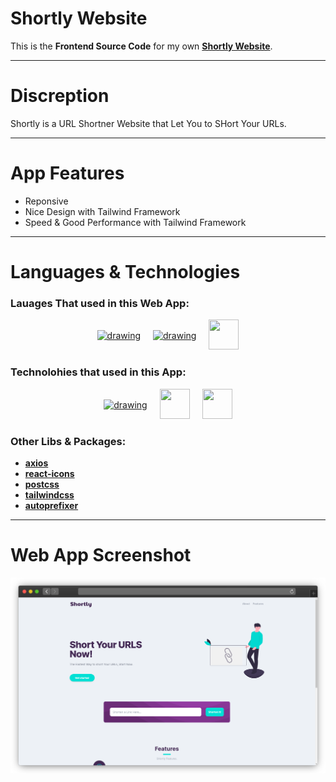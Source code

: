 # Shortly Website

This is the **Frontend Source Code** for my own [**Shortly Website**](https://shortly-nine-beta.vercel.app/).


-----

# Discreption
Shortly is a URL Shortner Website that Let You to SHort Your URLs.
 
-----

# App Features
  - Reponsive
  - Nice Design with Tailwind Framework
  - Speed & Good Performance with Tailwind Framework

-----

# Languages & Technologies
### Lauages That used in this Web App:

<div style="display: flex; justify-content: center; align-items: center; gap: 20px;">
  <a href="https://developer.mozilla.org/en-US/docs/Web/HTML"><img src="https://img.icons8.com/color/48/000000/html-5--v1.png" alt="drawing" width="48" height="48"/></a>
  <a href="https://developer.mozilla.org/en-US/docs/Web/CSS?retiredLocale=ar"><img src="https://img.icons8.com/color/48/000000/css3.png" alt="drawing" width="48" height="48"/></a>
  <a href="https://www.javascript.com/"><img src="https://img.icons8.com/color/48/000000/javascript--v2.png" width="48" height="48"/></a>
</div>

### Technolohies that used in this App:

<div style="display: flex; justify-content: center; align-items: center; gap: 20px;">
  <a href="https://reactjs.org/"><img src="https://cdn-icons-png.flaticon.com/512/3334/3334886.png" alt="drawing" width="48" height="48"/></a>
  <a href="https://tailwindcss.com/"><img src="https://tailwindcss.com/_next/static/media/tailwindcss-mark.79614a5f61617ba49a0891494521226b.svg" width="48" height="48"/></a>
    <a href="https://styled-components.com/"><img src="https://cdn.iconscout.com/icon/premium/png-64-thumb/nail-polish-73-761221.png" width="48" height="48"/></a>

</div>

### Other Libs & Packages:
  - [**axios**](https://axios-http.com/)
  - [**react-icons**](https://react-bootstrap.github.io/)
  - [**postcss**](https://react-bootstrap.github.io/)
  - [**tailwindcss**](https://react-bootstrap.github.io/)
  - [**autoprefixer**](https://react-bootstrap.github.io/)

-----

# Web App Screenshot
![SHortly Website Screenshot](https://github.com/ahmedmohmd/shortly/blob/main/app-screenshot.png?raw=true)
